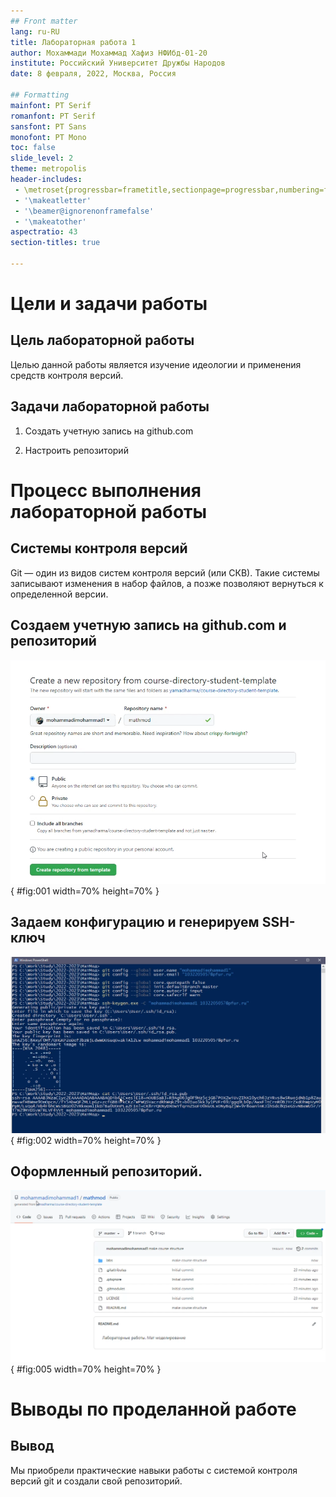 ```yaml
---
## Front matter
lang: ru-RU
title: Лабораторная работа 1
author: Мохаммади Мохаммад Хафиз НФИбд-01-20
institute: Российский Университет Дружбы Народов
date: 8 февраля, 2022, Москва, Россия

## Formatting
mainfont: PT Serif
romanfont: PT Serif
sansfont: PT Sans
monofont: PT Mono
toc: false
slide_level: 2
theme: metropolis
header-includes: 
 - \metroset{progressbar=frametitle,sectionpage=progressbar,numbering=fraction}
 - '\makeatletter'
 - '\beamer@ignorenonframefalse'
 - '\makeatother'
aspectratio: 43
section-titles: true

---
```


# Цели и задачи работы

## Цель лабораторной работы

Целью данной работы является изучение идеологии и применения средств контроля версий.

## Задачи лабораторной работы

1. Создать учетную запись на github.com

2. Настроить репозиторий

# Процесс выполнения лабораторной работы

## Системы контроля версий

Git — один из видов систем контроля версий (или СКВ). Такие системы записывают изменения в набор файлов, 
а позже позволяют вернуться к определенной версии.

## Создаем учетную запись на github.com и репозиторий

![Создание репозитория](image/01.png){ #fig:001 width=70% height=70% }

## Задаем конфигурацию и генерируем SSH-ключ

![SSH-ключ](image/02.png){ #fig:002 width=70% height=70% }

## Оформленный репозиторий.

![репозиторий](image/05.png){ #fig:005 width=70% height=70% }

# Выводы по проделанной работе

## Вывод

Мы приобрели практические навыки работы с системой контроля версий git и создали свой репозиторий.